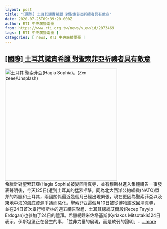 ```yaml
---
layout: post
title: "[國際] 土耳其譴責希臘 對聖索菲亞祈禱者具有敵意"
date: 2020-07-25T09:39:20.000Z
author: RTI 中央廣播電臺
from: https://www.rti.org.tw/news/view/id/2073469
tags: [ RTI 中央廣播電臺 ]
categories: [ news, RTI 中央廣播電臺 ]
---
```

<!--1595669960000-->
[[國際] 土耳其譴責希臘 對聖索菲亞祈禱者具有敵意](https://www.rti.org.tw/news/view/id/2073469)
------

<div>
<img src="https://static.rti.org.tw/assets/thumbnails/2020/07/25/c43f01b971b7abd27c3bc48d1cdcd401.jpg" width="360" alt="土耳其 聖索菲亞(Hagia Sophia)。(Zen zeee/Unsplash)" title="土耳其 聖索菲亞(Hagia Sophia)。(Zen zeee/Unsplash)"><br>希臘針對聖索菲亞(Hagia Sophia)被變回清真寺，並有穆斯林進入集體禱告一事發表聲明後，今天(25日)遭到土耳其的猛烈抨擊。同為北大西洋公約組織(NATO)盟邦的希臘和土耳其，兩國關係最近幾個月已經出現緊張，現在更因為聖索菲亞以及東地中海的海底資源爭議而惡化。聖索菲亞這個月10日被從博物館改回清真寺，並在24日首次舉行穆斯林的週五禱告聚禮，土耳其總統艾爾段(Recep Tayyip Erdogan)也參加了24日的禮拜。希臘總理米佐塔基斯(Kyriakos Mitsotakis)24日表示，伊斯坦堡正在發生的事，「並非力量的展現，而是軟弱的證明」...<a target="_blank" href="https://www.rti.org.tw/news/view/id/2073469">...more</a>
</div>
